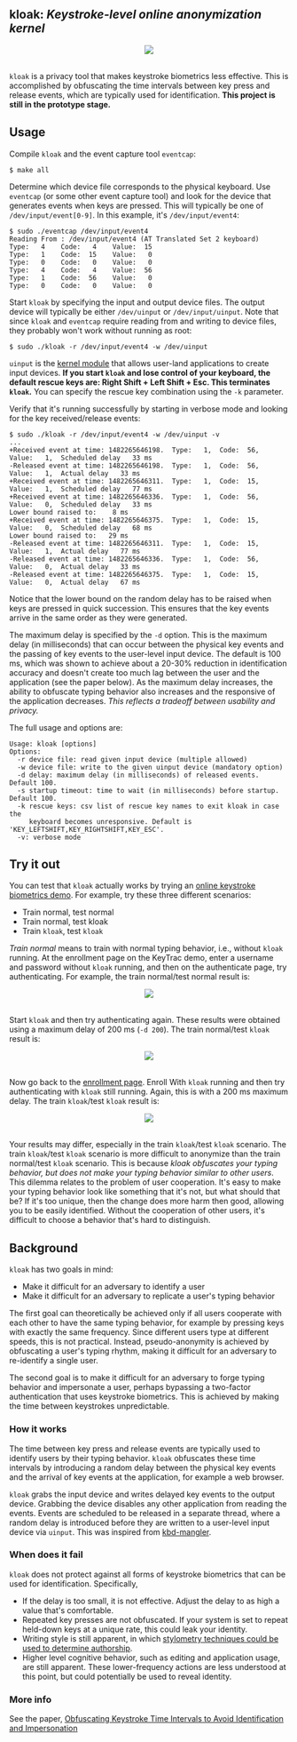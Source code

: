 ## kloak: *Keystroke-level online anonymization kernel*

<div align="center">
  <img src="figures/kloak.png"><br><br>
</div>

`kloak` is a privacy tool that makes keystroke biometrics less effective. This is accomplished by obfuscating the time intervals between key press and release events, which are typically used for identification. **This project is still in the prototype stage.**

## Usage

Compile `kloak` and the event capture tool `eventcap`:

    $ make all

Determine which device file corresponds to the physical keyboard. Use `eventcap` (or some other event capture tool) and look for the device that generates events when keys are pressed. This will typically be one of `/dev/input/event[0-9]`. In this example, it's `/dev/input/event4`:

    $ sudo ./eventcap /dev/input/event4
    Reading From : /dev/input/event4 (AT Translated Set 2 keyboard)
    Type:   4    Code:   4    Value:  15
    Type:   1    Code:  15    Value:   0
    Type:   0    Code:   0    Value:   0
    Type:   4    Code:   4    Value:  56
    Type:   1    Code:  56    Value:   0
    Type:   0    Code:   0    Value:   0

Start `kloak` by specifying the input and output device files. The output device will typically be either `/dev/uinput` or `/dev/input/uinput`. Note that since `kloak` and `eventcap` require reading from and writing to device files, they probably won't work without running as root:

    $ sudo ./kloak -r /dev/input/event4 -w /dev/uinput
    
`uinput` is the [kernel module](http://thiemonge.org/getting-started-with-uinput) that allows user-land applications to create input devices. **If you start `kloak` and lose control of your keyboard, the default rescue keys are: Right Shift + Left Shift + Esc. This terminates `kloak`.** You can specify the rescue key combination using the `-k` parameter. 

Verify that it's running successfully by starting in verbose mode and looking for the key received/release events:

    $ sudo ./kloak -r /dev/input/event4 -w /dev/uinput -v
    ...
    +Received event at time: 1482265646198.  Type:   1,  Code:  56,  Value:   1,  Scheduled delay   33 ms 
    -Released event at time: 1482265646198.  Type:   1,  Code:  56,  Value:   1,  Actual delay   33 ms 
    +Received event at time: 1482265646311.  Type:   1,  Code:  15,  Value:   1,  Scheduled delay   77 ms 
    +Received event at time: 1482265646336.  Type:   1,  Code:  56,  Value:   0,  Scheduled delay   33 ms 
    Lower bound raised to:    8 ms
    +Received event at time: 1482265646375.  Type:   1,  Code:  15,  Value:   0,  Scheduled delay   68 ms 
    Lower bound raised to:   29 ms
    -Released event at time: 1482265646311.  Type:   1,  Code:  15,  Value:   1,  Actual delay   77 ms 
    -Released event at time: 1482265646336.  Type:   1,  Code:  56,  Value:   0,  Actual delay   33 ms 
    -Released event at time: 1482265646375.  Type:   1,  Code:  15,  Value:   0,  Actual delay   67 ms

Notice that the lower bound on the random delay has to be raised when keys are pressed in quick succession. This ensures that the key events arrive in the same order as they were generated.

The maximum delay is specified by the `-d` option. This is the maximum delay (in milliseconds) that can occur between the physical key events and the passing of key events to the user-level input device. The default is 100 ms, which was shown to achieve about a 20-30% reduction in identification accuracy and doesn't create too much lag between the user and the application (see the paper below). As the maximum delay increases, the ability to obfuscate typing behavior also increases and the responsive of the application decreases. *This reflects a tradeoff between usability and privacy.*

The full usage and options are:

    Usage: kloak [options]
    Options:
      -r device file: read given input device (multiple allowed)
      -w device file: write to the given uinput device (mandatory option)
      -d delay: maximum delay (in milliseconds) of released events. Default 100.
      -s startup timeout: time to wait (in milliseconds) before startup. Default 100.
      -k rescue keys: csv list of rescue key names to exit kloak in case the
         keyboard becomes unresponsive. Default is 'KEY_LEFTSHIFT,KEY_RIGHTSHIFT,KEY_ESC'.
      -v: verbose mode
      
## Try it out

You can test that `kloak` actually works by trying an [online keystroke biometrics demo](https://www.keytrac.net/en/tryout). For example, try these three different scenarios:
* Train normal, test normal
* Train normal, test kloak
* Train `kloak`, test `kloak`

*Train normal* means to train with normal typing behavior, i.e., without `kloak` running. At the enrollment page on the KeyTrac demo, enter a username and password without `kloak` running, and then on the authenticate page, try authenticating. For example, the train normal/test normal result is:

<div align="center">
  <img src="figures/train-normal_test-normal.png"><br><br>
</div>

Start `kloak` and then try authenticating again. These results were obtained using a maximum delay of 200 ms (`-d 200`). The train normal/test `kloak` result is:

<div align="center">
  <img src="figures/train-normal_test-kloak.png"><br><br>
</div>

Now go back to the [enrollment page](https://www.keytrac.net/en/tryout). Enroll With `kloak` running and then try authenticating with `kloak` still running. Again, this is with a 200 ms maximum delay. The train `kloak`/test `kloak` result is:

<div align="center">
  <img src="figures/train-kloak_test-kloak.png"><br><br>
</div>

Your results may differ, especially in the train `kloak`/test `kloak` scenario. The train `kloak`/test `kloak` scenario is more difficult to anonymize than the train normal/test `kloak` scenario. This is because *kloak obfuscates your typing behavior, but does not make your typing behavior similar to other users*. This dilemma relates to the problem of user cooperation. It's easy to make your typing behavior look like something that it's not, but what should that be? If it's too unique, then the change does more harm then good, allowing you to be easily identified. Without the cooperation of other users, it's difficult to choose a behavior that's hard to distinguish.

## Background

`kloak` has two goals in mind:
* Make it difficult for an adversary to identify a user
* Make it difficult for an adversary to replicate a user's typing behavior

The first goal can theoretically be achieved only if all users cooperate with each other to have the same typing behavior, for example by pressing keys with exactly the same frequency. Since different users type at different speeds, this is not practical. Instead, pseudo-anonymity is achieved by obfuscating a user's typing rhythm, making it difficult for an adversary to re-identify a single user.

The second goal is to make it difficult for an adversary to forge typing behavior and impersonate a user, perhaps bypassing a two-factor authentication that uses keystroke biometrics. This is achieved by making the time between keystrokes unpredictable.

### How it works

The time between key press and release events are typically used to identify users by their typing behavior. `kloak` obfuscates these time intervals by introducing a random delay between the physical key events and the arrival of key events at the application, for example a web browser.

`kloak` grabs the input device and writes delayed key events to the output device. Grabbing the device disables any other application from reading the events. Events are scheduled to be released in a separate thread, where a random delay is introduced before they are written to a user-level input device via `uinput`. This was inspired from [kbd-mangler](https://github.com/bgeradz/Input-Mangler/).

### When does it fail

`kloak` does not protect against all forms of keystroke biometrics that can be used for identification. Specifically,

* If the delay is too small, it is not effective. Adjust the delay to as high a value that's comfortable.
* Repeated key presses are not obfuscated. If your system is set to repeat held-down keys at a unique rate, this could leak your identity.
* Writing style is still apparent, in which [stylometry techniques could be used to determine authorship](http://www.vmonaco.com/publications/An%20investigation%20of%20keystroke%20and%20stylometry%20traits%20for%20authenticating%20online%20test%20takers.pdf).
* Higher level cognitive behavior, such as editing and application usage, are still apparent. These lower-frequency actions are less understood at this point, but could potentially be used to reveal identity.

### More info

See the paper, [Obfuscating Keystroke Time Intervals to Avoid Identification and Impersonation](https://arxiv.org/pdf/1609.07612.pdf)
